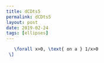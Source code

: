 ```yaml
---
title: dCDts5
permalink: dCDts5
layout: post
date: 2019-02-24
tags: [ellipses]
---
```


```latex \[
   \forall x>0, \text{ on a } 1/x>0
 \]
```